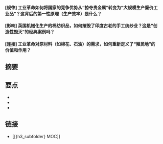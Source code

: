 #### [规律] 工业革命如何将国家的竞争优势从“掠夺贵金属”转变为“大规模生产廉价工业品”？这背后的第一性原理（生产效率）是什么？


#### [影响] 英国机械化生产的棉纺织品，如何摧毁了印度古老的手工纺纱业？这是“创造性毁灭”的经典案例吗？


#### [连接] 工业革命对原材料（如棉花、石油）的需求，如何重新定义了“殖民地”的价值和作用？


## 摘要


## 要点

- 
- 
- 

## 链接

- [[{h3_subfolder} MOC]]
